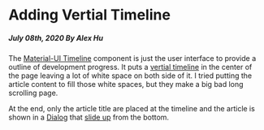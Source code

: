 # Adding Vertial Timeline

##### July 08th, 2020 By Alex Hu

The [Material-UI Timeline](https://material-ui.com/components/timeline/) component is just the
user interface to provide a outline of development progress. It puts a
[vertial timeline](https://uicookies.com/vertical-timeline/) in the center of the page
leaving a lot of white space on both side of it. I tried putting the article content
to fill those white spaces, but they make a big bad long scrolling page.

At the end, only the article title are placed at the timeline and the article is shown in a
[Dialog](https://material-ui.com/components/dialogs/) that
[slide up](https://material-ui.com/components/dialogs/#transitions) from the bottom.
